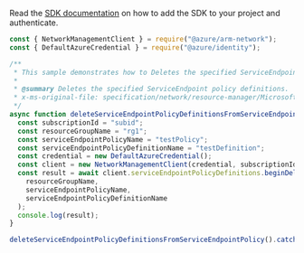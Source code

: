 Read the [SDK documentation](https://github.com/Azure/azure-sdk-for-js/blob/%40azure%2Farm-network_28.0.0/sdk/network/arm-network/README.md) on how to add the SDK to your project and authenticate.

```javascript
const { NetworkManagementClient } = require("@azure/arm-network");
const { DefaultAzureCredential } = require("@azure/identity");

/**
 * This sample demonstrates how to Deletes the specified ServiceEndpoint policy definitions.
 *
 * @summary Deletes the specified ServiceEndpoint policy definitions.
 * x-ms-original-file: specification/network/resource-manager/Microsoft.Network/stable/2021-08-01/examples/ServiceEndpointPolicyDefinitionDelete.json
 */
async function deleteServiceEndpointPolicyDefinitionsFromServiceEndpointPolicy() {
  const subscriptionId = "subid";
  const resourceGroupName = "rg1";
  const serviceEndpointPolicyName = "testPolicy";
  const serviceEndpointPolicyDefinitionName = "testDefinition";
  const credential = new DefaultAzureCredential();
  const client = new NetworkManagementClient(credential, subscriptionId);
  const result = await client.serviceEndpointPolicyDefinitions.beginDeleteAndWait(
    resourceGroupName,
    serviceEndpointPolicyName,
    serviceEndpointPolicyDefinitionName
  );
  console.log(result);
}

deleteServiceEndpointPolicyDefinitionsFromServiceEndpointPolicy().catch(console.error);
```

